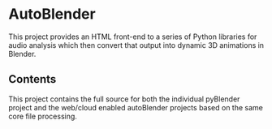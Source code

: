 # AutoBlender
This project provides an HTML front-end to a series of Python libraries for audio analysis which then convert that output into dynamic 3D animations in Blender.

## Contents
This project contains the full source for both the individual pyBlender project and the web/cloud enabled autoBlender projects based on the same core file processing.
